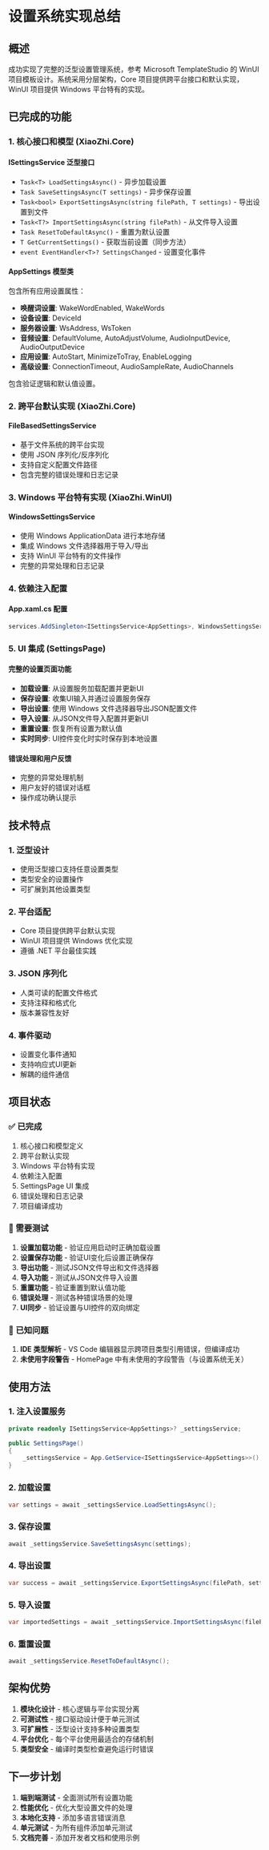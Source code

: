 # 设置系统实现总结

## 概述
成功实现了完整的泛型设置管理系统，参考 Microsoft TemplateStudio 的 WinUI 项目模板设计。系统采用分层架构，Core 项目提供跨平台接口和默认实现，WinUI 项目提供 Windows 平台特有的实现。

## 已完成的功能

### 1. 核心接口和模型 (XiaoZhi.Core)

#### ISettingsService<T> 泛型接口
- `Task<T> LoadSettingsAsync()` - 异步加载设置
- `Task SaveSettingsAsync(T settings)` - 异步保存设置
- `Task<bool> ExportSettingsAsync(string filePath, T settings)` - 导出设置到文件
- `Task<T?> ImportSettingsAsync(string filePath)` - 从文件导入设置
- `Task ResetToDefaultAsync()` - 重置为默认设置
- `T GetCurrentSettings()` - 获取当前设置（同步方法）
- `event EventHandler<T>? SettingsChanged` - 设置变化事件

#### AppSettings 模型类
包含所有应用设置属性：
- **唤醒词设置**: WakeWordEnabled, WakeWords
- **设备设置**: DeviceId
- **服务器设置**: WsAddress, WsToken
- **音频设置**: DefaultVolume, AutoAdjustVolume, AudioInputDevice, AudioOutputDevice
- **应用设置**: AutoStart, MinimizeToTray, EnableLogging
- **高级设置**: ConnectionTimeout, AudioSampleRate, AudioChannels

包含验证逻辑和默认值设置。

### 2. 跨平台默认实现 (XiaoZhi.Core)

#### FileBasedSettingsService<T>
- 基于文件系统的跨平台实现
- 使用 JSON 序列化/反序列化
- 支持自定义配置文件路径
- 包含完整的错误处理和日志记录

### 3. Windows 平台特有实现 (XiaoZhi.WinUI)

#### WindowsSettingsService<T>
- 使用 Windows ApplicationData 进行本地存储
- 集成 Windows 文件选择器用于导入/导出
- 支持 WinUI 平台特有的文件操作
- 完整的异常处理和日志记录

### 4. 依赖注入配置

#### App.xaml.cs 配置
```csharp
services.AddSingleton<ISettingsService<AppSettings>, WindowsSettingsService<AppSettings>>();
```

### 5. UI 集成 (SettingsPage)

#### 完整的设置页面功能
- **加载设置**: 从设置服务加载配置并更新UI
- **保存设置**: 收集UI输入并通过设置服务保存
- **导出设置**: 使用 Windows 文件选择器导出JSON配置文件
- **导入设置**: 从JSON文件导入配置并更新UI
- **重置设置**: 恢复所有设置为默认值
- **实时同步**: UI控件变化时实时保存到本地设置

#### 错误处理和用户反馈
- 完整的异常处理机制
- 用户友好的错误对话框
- 操作成功确认提示

## 技术特点

### 1. 泛型设计
- 使用泛型接口支持任意设置类型
- 类型安全的设置操作
- 可扩展到其他设置类型

### 2. 平台适配
- Core 项目提供跨平台默认实现
- WinUI 项目提供 Windows 优化实现
- 遵循 .NET 平台最佳实践

### 3. JSON 序列化
- 人类可读的配置文件格式
- 支持注释和格式化
- 版本兼容性友好

### 4. 事件驱动
- 设置变化事件通知
- 支持响应式UI更新
- 解耦的组件通信

## 项目状态

### ✅ 已完成
1. 核心接口和模型定义
2. 跨平台默认实现
3. Windows 平台特有实现
4. 依赖注入配置
5. SettingsPage UI 集成
6. 错误处理和日志记录
7. 项目编译成功

### 🧪 需要测试
1. **设置加载功能** - 验证应用启动时正确加载设置
2. **设置保存功能** - 验证UI变化后设置正确保存
3. **导出功能** - 测试JSON文件导出和文件选择器
4. **导入功能** - 测试从JSON文件导入设置
5. **重置功能** - 验证重置到默认值功能
6. **错误处理** - 测试各种错误场景的处理
7. **UI同步** - 验证设置与UI控件的双向绑定

### 📝 已知问题
1. **IDE 类型解析** - VS Code 编辑器显示跨项目类型引用错误，但编译成功
2. **未使用字段警告** - HomePage 中有未使用的字段警告（与设置系统无关）

## 使用方法

### 1. 注入设置服务
```csharp
private readonly ISettingsService<AppSettings>? _settingsService;

public SettingsPage()
{
    _settingsService = App.GetService<ISettingsService<AppSettings>>();
}
```

### 2. 加载设置
```csharp
var settings = await _settingsService.LoadSettingsAsync();
```

### 3. 保存设置
```csharp
await _settingsService.SaveSettingsAsync(settings);
```

### 4. 导出设置
```csharp
var success = await _settingsService.ExportSettingsAsync(filePath, settings);
```

### 5. 导入设置
```csharp
var importedSettings = await _settingsService.ImportSettingsAsync(filePath);
```

### 6. 重置设置
```csharp
await _settingsService.ResetToDefaultAsync();
```

## 架构优势

1. **模块化设计** - 核心逻辑与平台实现分离
2. **可测试性** - 接口驱动设计便于单元测试
3. **可扩展性** - 泛型设计支持多种设置类型
4. **平台优化** - 每个平台使用最适合的存储机制
5. **类型安全** - 编译时类型检查避免运行时错误

## 下一步计划

1. **端到端测试** - 全面测试所有设置功能
2. **性能优化** - 优化大型设置文件的处理
3. **本地化支持** - 添加多语言错误消息
4. **单元测试** - 为所有组件添加单元测试
5. **文档完善** - 添加开发者文档和使用示例

